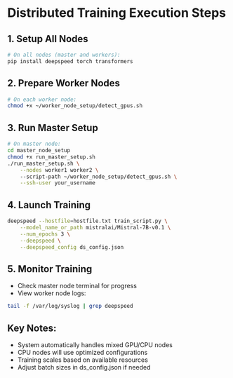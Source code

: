 # Distributed Training Execution Steps

## 1. Setup All Nodes
```bash
# On all nodes (master and workers):
pip install deepspeed torch transformers
```

## 2. Prepare Worker Nodes
```bash
# On each worker node:
chmod +x ~/worker_node_setup/detect_gpus.sh
```

## 3. Run Master Setup
```bash
# On master node:
cd master_node_setup
chmod +x run_master_setup.sh
./run_master_setup.sh \
    --nodes worker1 worker2 \ 
    --script-path ~/worker_node_setup/detect_gpus.sh \
    --ssh-user your_username
```

## 4. Launch Training
```bash
deepspeed --hostfile=hostfile.txt train_script.py \
    --model_name_or_path mistralai/Mistral-7B-v0.1 \
    --num_epochs 3 \
    --deepspeed \
    --deepspeed_config ds_config.json
```

## 5. Monitor Training
- Check master node terminal for progress
- View worker node logs:
```bash
tail -f /var/log/syslog | grep deepspeed
```

## Key Notes:
- System automatically handles mixed GPU/CPU nodes
- CPU nodes will use optimized configurations
- Training scales based on available resources
- Adjust batch sizes in ds_config.json if needed